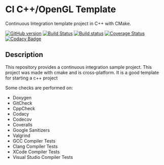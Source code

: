 # CI C++/OpenGL Template

Continuous Integration template project in C++ with CMake.

[![GitHub version](https://badge.fury.io/gh/valentindumas%2Fci_opengl_template.svg)](https://badge.fury.io/gh/valentindumas%2Fci_opengl_template)
[![Build Status](https://travis-ci.org/ValentinDumas/ci_opengl_template.svg?branch=master)](https://travis-ci.org/ValentinDumas/ci_opengl_template)
[![Build status](https://ci.appveyor.com/api/projects/status/g4vc2xg31g7vqu81?svg=true)](https://ci.appveyor.com/project/ValentinDumas/ci-opengl-template)
[![Coverage Status](https://coveralls.io/repos/github/ValentinDumas/ci_opengl_template/badge.svg)](https://coveralls.io/github/ValentinDumas/ci_opengl_template)
[![Codacy Badge](https://api.codacy.com/project/badge/Grade/78ab13069ab94f8e82d6096a5db2d59f)](https://www.codacy.com/app/ValentinDumas/ci_opengl_template?utm_source=github.com&amp;utm_medium=referral&amp;utm_content=ValentinDumas/ci_opengl_template&amp;utm_campaign=Badge_Grade)

## Description

This repository provides a continuous integration sample project.
This project was made with cmake and is cross-platform.
It is a good template for starting a c++ project

Some checks are performed on:
-   Doxygen
-   GitCheck
-   CppCheck
-   Codacy
-   Codecov
-   Coveralls
-   Google Sanitizers
-   Valgrind
-   GCC Compiler Tests
-   Clang Compiler Tests
-   XCode Compiler Tests
-   Visual Studio Compiler Tests
